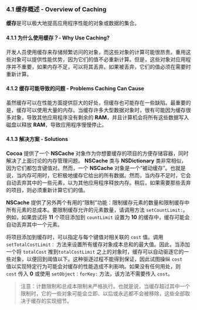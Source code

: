 ### 4.1 缓存概述 - Overview of Caching
**缓存**是可以极大地提高应用程序性能的对象或数据的集合。

#### 4.1.1 为什么使用缓存？- Why Use Caching?
开发人员使用缓存来存储频繁访问的对象，而这些对象的计算可能很昂贵。重用这些对象可以提供性能优势，因为它们的值不必重新计算。但是，这些对象对应用程序并不重要，如果内存不足，可以将其丢弃。如果被丢弃，它们的值必须在需要时重新计算。

#### 4.1.2 缓存可能导致的问题 - Problems Caching Can Cause
虽然缓存可以在性能方面提供巨大的好处，但缓存也可能存在一些缺陷。最重要的是，缓存可以使用大量的内存。当缓存许多大型数据对象时，很有可能因为缓存很多对象，导致其他应用程序没有剩余的 **RAM**，并且计算机会将所有这些数据写入磁盘以释放 **RAM**，导致应用程序慢慢停止。

#### 4.1.3 解决方案 - Solutions
**Cocoa** 提供了一个 **NSCache** 对象作为你想要缓存的项目的方便存储容器，同时解决了上面讨论的内存管理问题。  **NSCache** 类与 **NSDictionary** 类非常相似，因为它们都包含键值对。然而，一个 **NSCache** 对象是一个“被动缓存”。也就是说，当内存可用时，它积极地缓存它给出的所有数据。然而，当内存不足时，它会自动丢弃其中的一些元素，以为其他应用程序释放内存。稍后，如果需要那些丢弃的项目，则必须重新计算它们的值。

**NSCache** 提供了另外两个有用的“限制”功能：限制缓存元素的数量和限制缓存中所有元素的总成本。要限制缓存允许的元素数量，请调用方法 `setCountLimit:`。例如，如果尝试将 **11** 个项目添加到 `countLimit` 设置为 **10** 的缓存中，缓存可能会自动丢弃其中一个元素。

将项目添加到缓存时，可以指定与每个键值对相关联的 `cost` 值。调用 `setTotalCostLimit：` 方法来设置所有缓存对象成本总和的最大值。因此，当添加一个将 `totalCost` 推到`totalCostLimit` 之上的对象时，缓存可以自动驱逐它的一些对象，以便回到阈值以下。这种驱逐过程不能得到保证，因此试图操纵 `cost ` 值以实现特定行为可能会对缓存的性能造成不利影响。如果没有任何用处，则 `cost` 传入 **0**  或使用 `setObject：forKey:` 方法，该方法不需要传入 `cost`。

>注意：计数限制和总成本限制未严格执行。也就是说，当缓存超过其中一个限制时，它的一些对象可能会立即、以后或永远都不会被移除，这些全部取决于缓存的实现细节。